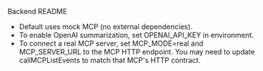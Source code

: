 Backend README

- Default uses mock MCP (no external dependencies).
- To enable OpenAI summarization, set OPENAI_API_KEY in environment.
- To connect a real MCP server, set MCP_MODE=real and MCP_SERVER_URL to the MCP HTTP endpoint. You may need to update callMCPListEvents to match that MCP's HTTP contract.
